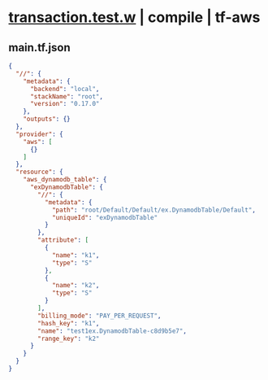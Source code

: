 # [transaction.test.w](../../../../../../examples/tests/sdk_tests/dynamodb-table/transaction.test.w) | compile | tf-aws

## main.tf.json
```json
{
  "//": {
    "metadata": {
      "backend": "local",
      "stackName": "root",
      "version": "0.17.0"
    },
    "outputs": {}
  },
  "provider": {
    "aws": [
      {}
    ]
  },
  "resource": {
    "aws_dynamodb_table": {
      "exDynamodbTable": {
        "//": {
          "metadata": {
            "path": "root/Default/Default/ex.DynamodbTable/Default",
            "uniqueId": "exDynamodbTable"
          }
        },
        "attribute": [
          {
            "name": "k1",
            "type": "S"
          },
          {
            "name": "k2",
            "type": "S"
          }
        ],
        "billing_mode": "PAY_PER_REQUEST",
        "hash_key": "k1",
        "name": "test1ex.DynamodbTable-c8d9b5e7",
        "range_key": "k2"
      }
    }
  }
}
```

